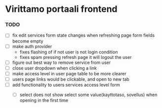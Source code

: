# Virittamo portaali frontend

### TODO

- [ ] fix edit services form state changes when refreshing page form fields become empty
- [ ] make auth provider
    - fixes flashing of if not user is not login condition
    - fixes spam pressing refresh page it will logout the user
- [ ] figure out best way to remove service from user
- [ ] close user dropdown when clicking a link
- [ ] make access level in user page table to be more clearer
- [ ] users page links would be clickable, and open to new tab
- [ ] add functionality to users services access level form
    - [ ] select does not show select some value(kayttotaso, sovellus) when opening in the first time

